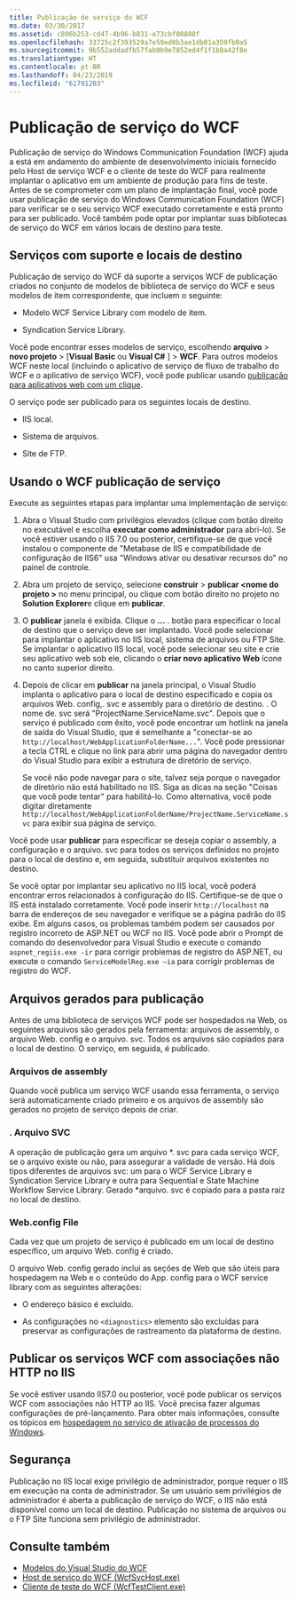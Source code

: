 ```yaml
---
title: Publicação de serviço do WCF
ms.date: 03/30/2017
ms.assetid: c806b253-cd47-4b96-b831-e73cbf08808f
ms.openlocfilehash: 33725c2f393529a7e59ed0b3ae1db01a359fb9a5
ms.sourcegitcommit: 9b552addadfb57fab0b9e7852ed4f1f1b8a42f8e
ms.translationtype: HT
ms.contentlocale: pt-BR
ms.lasthandoff: 04/23/2019
ms.locfileid: "61791203"
---
```

# <a name="wcf-service-publishing"></a>Publicação de serviço do WCF

Publicação de serviço do Windows Communication Foundation (WCF) ajuda a está em andamento do ambiente de desenvolvimento iniciais fornecido pelo Host de serviço WCF e o cliente de teste do WCF para realmente implantar o aplicativo em um ambiente de produção para fins de teste. Antes de se comprometer com um plano de implantação final, você pode usar publicação de serviço do Windows Communication Foundation (WCF) para verificar se o seu serviço WCF executado corretamente e está pronto para ser publicado. Você também pode optar por implantar suas bibliotecas de serviço do WCF em vários locais de destino para teste.

## <a name="supported-services-and-target-locations"></a>Serviços com suporte e locais de destino

Publicação de serviço do WCF dá suporte a serviços WCF de publicação criados no conjunto de modelos de biblioteca de serviço do WCF e seus modelos de item correspondente, que incluem o seguinte:

- Modelo WCF Service Library com modelo de item.

- Syndication Service Library.

Você pode encontrar esses modelos de serviço, escolhendo **arquivo** > **novo projeto** > [**Visual Basic** ou **Visual C#** ] > **WCF**. Para outros modelos WCF neste local (incluindo o aplicativo de serviço de fluxo de trabalho do WCF e o aplicativo de serviço WCF), você pode publicar usando [publicação para aplicativos web com um clique](https://docs.microsoft.com/previous-versions/aspnet/dd465337(v=vs.110)).

O serviço pode ser publicado para os seguintes locais de destino.

- IIS local.

- Sistema de arquivos.

- Site de FTP.

## <a name="using-wcf-service-publishing"></a>Usando o WCF publicação de serviço

Execute as seguintes etapas para implantar uma implementação de serviço:

1. Abra o Visual Studio com privilégios elevados (clique com botão direito no executável e escolha **executar como administrador** para abri-lo).  Se você estiver usando o IIS 7.0 ou posterior, certifique-se de que você instalou o componente de "Metabase de IIS e compatibilidade de configuração de IIS6" usa "Windows ativar ou desativar recursos do" no painel de controle.

2. Abra um projeto de serviço, selecione **construir** > **publicar \<nome do projeto >** no menu principal, ou clique com botão direito no projeto no **Solution Explorer**e clique em **publicar**.

3. O **publicar** janela é exibida. Clique o **...** . botão para especificar o local de destino que o serviço deve ser implantado. Você pode selecionar para implantar o aplicativo no IIS local, sistema de arquivos ou FTP Site. Se implantar o aplicativo IIS local, você pode selecionar seu site e crie seu aplicativo web sob ele, clicando o **criar novo aplicativo Web** ícone no canto superior direito.

4. Depois de clicar em **publicar** na janela principal, o Visual Studio implanta o aplicativo para o local de destino especificado e copia os arquivos Web. config,. svc e assembly para o diretório de destino. . O nome de. svc será "ProjectName.ServiceName.svc". Depois que o serviço é publicado com êxito, você pode encontrar um hotlink na janela de saída do Visual Studio, que é semelhante a "conectar-se ao `http://localhost/WebApplicationFolderName...`". Você pode pressionar a tecla CTRL e clique no link para abrir uma página do navegador dentro do Visual Studio para exibir a estrutura de diretório de serviço.

     Se você não pode navegar para o site, talvez seja porque o navegador de diretório não está habilitado no IIS. Siga as dicas na seção "Coisas que você pode tentar" para habilitá-lo. Como alternativa, você pode digitar diretamente `http://localhost/WebApplicationFolderName/ProjectName.ServiceName.svc` para exibir sua página de serviço.

Você pode usar **publicar** para especificar se deseja copiar o assembly, a configuração e o arquivo. svc para todos os serviços definidos no projeto para o local de destino e, em seguida, substituir arquivos existentes no destino.

Se você optar por implantar seu aplicativo no IIS local, você poderá encontrar erros relacionados à configuração do IIS. Certifique-se de que o IIS está instalado corretamente. Você pode inserir `http://localhost` na barra de endereços de seu navegador e verifique se a página padrão do IIS exibe. Em alguns casos, os problemas também podem ser causados por registro incorreto de ASP.NET ou WCF no IIS. Você pode abrir o Prompt de comando do desenvolvedor para Visual Studio e execute o comando `aspnet_regiis.exe -ir` para corrigir problemas de registro do ASP.NET, ou execute o comando `ServiceModelReg.exe –ia` para corrigir problemas de registro do WCF.

## <a name="files-generated-for-publishing"></a>Arquivos gerados para publicação
 Antes de uma biblioteca de serviços WCF pode ser hospedados na Web, os seguintes arquivos são gerados pela ferramenta: arquivos de assembly, o arquivo Web. config e o arquivo. svc. Todos os arquivos são copiados para o local de destino. O serviço, em seguida, é publicado.

### <a name="assembly-files"></a>Arquivos de assembly
 Quando você publica um serviço WCF usando essa ferramenta, o serviço será automaticamente criado primeiro e os arquivos de assembly são gerados no projeto de serviço depois de criar.

### <a name="svc-file"></a>. Arquivo SVC
 A operação de publicação gera um arquivo *. svc para cada serviço WCF, se o arquivo existe ou não, para assegurar a validade de versão. Há dois tipos diferentes de arquivos svc: um para o WCF Service Library e Syndication Service Library e outra para Sequential e State Machine Workflow Service Library. Gerado \*arquivo. svc é copiado para a pasta raiz no local de destino.

### <a name="webconfig-file"></a>Web.config File
 Cada vez que um projeto de serviço é publicado em um local de destino específico, um arquivo Web. config é criado.

 O arquivo Web. config gerado inclui as seções de Web que são úteis para hospedagem na Web e o conteúdo do App. config para o WCF service library com as seguintes alterações:

- O endereço básico é excluído.

- As configurações no `<diagnostics>` elemento são excluídas para preservar as configurações de rastreamento da plataforma de destino.

## <a name="publishing-wcf-services-with-non-http-bindings-to-iis"></a>Publicar os serviços WCF com associações não HTTP no IIS
 Se você estiver usando IIS7.0 ou posterior, você pode publicar os serviços WCF com associações não HTTP ao IIS. Você precisa fazer algumas configurações de pré-lançamento. Para obter mais informações, consulte os tópicos em [hospedagem no serviço de ativação de processos do Windows](../../../docs/framework/wcf/feature-details/hosting-in-windows-process-activation-service.md).

## <a name="security"></a>Segurança
 Publicação no IIS local exige privilégio de administrador, porque requer o IIS em execução na conta de administrador. Se um usuário sem privilégios de administrador é aberta a publicação de serviço do WCF, o IIS não está disponível como um local de destino. Publicação no sistema de arquivos ou o FTP Site funciona sem privilégio de administrador.

## <a name="see-also"></a>Consulte também

- [Modelos do Visual Studio do WCF](../../../docs/framework/wcf/wcf-vs-templates.md)
- [Host de serviço do WCF (WcfSvcHost.exe)](../../../docs/framework/wcf/wcf-service-host-wcfsvchost-exe.md)
- [Cliente de teste do WCF (WcfTestClient.exe)](../../../docs/framework/wcf/wcf-test-client-wcftestclient-exe.md)